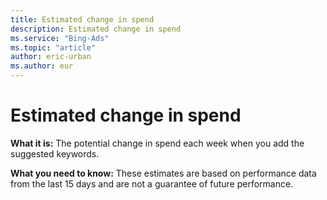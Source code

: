 ```yaml
---
title: Estimated change in spend
description: Estimated change in spend
ms.service: "Bing-Ads"
ms.topic: "article"
author: eric-urban
ms.author: eur
---
```


# Estimated change in spend

**What it is:**        The potential change in spend each week when you add the suggested keywords.

**What you need to know:**               These estimates are based on performance data from the last 15 days and are not a guarantee of future performance.


